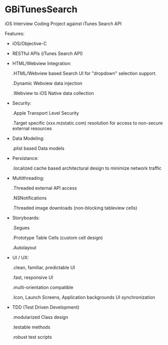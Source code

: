 # GBiTunesSearch
iOS Interview Coding Project against iTunes Search API

Features:


* iOS/Objective-C
  
  
* RESTful APIs (iTunes Search API)


* HTML/Webview Integration:

  .HTML/Webview based Search UI for "dropdown" selection support.
  
  .Dynamic Webview data injection
  
  .Webview to iOS Native data collection
  

* Security:

  .Apple Transport Level Security 
  
  .Target specific (xxx.mzstatic.com) resolution for access to non-secure external resources
  

* Data Modeling:

  .plist based Data models
  

* Persistance:

  .localized cache based architectural design to minimize network traffic
  

* Multithreading:

  .Threaded external API access
  
  .NSNotifications
  
  .Threaded image downloads (non-blocking tableview cells)
  
  
* Storyboards:

  .Segues
  
  .Prototype Table Cells (custom cell design)
  
  .Autolayout
  
  
* UI / UX:

  .clean, familiar, predictable UI
  
  .fast, responsive UI
  
  .multi-orientation compatible
  
  .Icon, Launch Screens, Application backgrounds UI synchronization
  
  
* TDD (Test Driven Development)

  .modularized Class design
  
  .testable methods
  
  .robust test scripts
  
  
